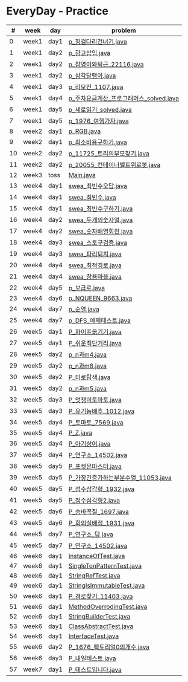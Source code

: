 # EveryDay - Practice
| # | week | day | problem |
| ------------- | ------------- | ------------- | ------------- |
| 0  | week1 | day1 | [p_징검다리건너기.java](/tree/master/src/week1/day1)|
| 1  | week1 | day2 | [p_광고삽입.java](/tree/master/src/week1/day2)|
| 2  | week1 | day2 | [p_창영이와퇴근_22116.java](/tree/master/src/week1/day2)|
| 3  | week1 | day2 | [p_삼각달팽이.java](/tree/master/src/week1/day2)|
| 4  | week1 | day3 | [p_리모컨_1107.java](/tree/master/src/week1/day3)|
| 5  | week1 | day4 | [p_주차요금계산_프로그래머스_solved.java](/tree/master/src/week1/day4)|
| 6  | week1 | day5 | [p_세로읽기_solved.java](/tree/master/src/week1/day5)|
| 7  | week1 | day5 | [p_1976_여행가자.java](/tree/master/src/week1/day5)|
| 8  | week2 | day1 | [p_RGB.java](/tree/master/src/week2/day1)|
| 9  | week2 | day1 | [p_최소비용구하기.java](/tree/master/src/week2/day1)|
| 10  | week2 | day2 | [p_11725_트리의부모찾기.java](/tree/master/src/week2/day2)|
| 11  | week2 | day2 | [p_20055_컨테이너벨트위로봇.java](/tree/master/src/week2/day2)|
| 12  | week3 | toss | [Main.java](/tree/master/src/week3/toss)|
| 13  | week4 | day1 | [swea_최빈수오답.java](/tree/master/src/week4/day1)|
| 14  | week4 | day1 | [swea_최빈수.java](/tree/master/src/week4/day1)|
| 15  | week4 | day1 | [swea_최빈수구하기.java](/tree/master/src/week4/day1)|
| 16  | week4 | day2 | [swea_두개의숫자열.java](/tree/master/src/week4/day2)|
| 17  | week4 | day2 | [swea_숫자배열회전.java](/tree/master/src/week4/day2)|
| 18  | week4 | day3 | [swea_스토구검증.java](/tree/master/src/week4/day3)|
| 19  | week4 | day3 | [swea_파리퇴치.java](/tree/master/src/week4/day3)|
| 20  | week4 | day4 | [swea_최적경로.java](/tree/master/src/week4/day4)|
| 21  | week4 | day4 | [swea_창용마을.java](/tree/master/src/week4/day4)|
| 22  | week4 | day5 | [p_보급로.java](/tree/master/src/week4/day5)|
| 23  | week4 | day6 | [p_NQUEEN_9663.java](/tree/master/src/week4/day6)|
| 24  | week4 | day7 | [p_순열.java](/tree/master/src/week4/day7)|
| 25  | week4 | day7 | [p_DFS_예제테스트.java](/tree/master/src/week4/day7)|
| 26  | week5 | day1 | [P_파이프옮기기.java](/tree/master/src/week5/day1)|
| 27  | week5 | day1 | [P_쉬운최단거리.java](/tree/master/src/week5/day1)|
| 28  | week5 | day2 | [p_n과m4.java](/tree/master/src/week5/day2)|
| 29  | week5 | day2 | [p_n과m8.java](/tree/master/src/week5/day2)|
| 30  | week5 | day2 | [P_미로탐색.java](/tree/master/src/week5/day2)|
| 31  | week5 | day2 | [p_n과m5.java](/tree/master/src/week5/day2)|
| 32  | week5 | day3 | [P_멋쟁이토마토.java](/tree/master/src/week5/day3)|
| 33  | week5 | day3 | [P_유기농배추_1012.java](/tree/master/src/week5/day3)|
| 34  | week5 | day4 | [P_토마토_7569.java](/tree/master/src/week5/day4)|
| 35  | week5 | day4 | [P_Z.java](/tree/master/src/week5/day4)|
| 36  | week5 | day4 | [P_아기상어.java](/tree/master/src/week5/day4)|
| 37  | week5 | day4 | [P_연구소_14502.java](/tree/master/src/week5/day4)|
| 38  | week5 | day5 | [P_포켓몬마스터.java](/tree/master/src/week5/day5)|
| 39  | week5 | day5 | [P_가장긴증가하는부분수열_11053.java](/tree/master/src/week5/day5)|
| 40  | week5 | day5 | [P_정수삼각형_1932.java](/tree/master/src/week5/day5)|
| 41  | week5 | day5 | [P_정수삼각형2.java](/tree/master/src/week5/day5)|
| 42  | week5 | day6 | [P_숨바꼭질_1697.java](/tree/master/src/week5/day6)|
| 43  | week5 | day6 | [P_회의실배정_1931.java](/tree/master/src/week5/day6)|
| 44  | week5 | day7 | [P_연구소_답.java](/tree/master/src/week5/day7)|
| 45  | week5 | day7 | [P_연구소_14502.java](/tree/master/src/week5/day7)|
| 46  | week6 | day1 | [InstanceOfTest.java](/tree/master/src/week6/day1)|
| 47  | week6 | day1 | [SingleTonPatternTest.java](/tree/master/src/week6/day1)|
| 48  | week6 | day1 | [StringRefTest.java](/tree/master/src/week6/day1)|
| 49  | week6 | day1 | [StringIsImmutableTest.java](/tree/master/src/week6/day1)|
| 50  | week6 | day1 | [P_경로찾기_11403.java](/tree/master/src/week6/day1)|
| 51  | week6 | day1 | [MethodOverrodingTest.java](/tree/master/src/week6/day1)|
| 52  | week6 | day1 | [StringBuilderTest.java](/tree/master/src/week6/day1)|
| 53  | week6 | day1 | [ClassAbstractTest.java](/tree/master/src/week6/day1)|
| 54  | week6 | day1 | [InterfaceTest.java](/tree/master/src/week6/day1)|
| 55  | week6 | day2 | [P_1676_팩토리얼0의개수.java](/tree/master/src/week6/day2)|
| 56  | week6 | day3 | [P_내일테스트.java](/tree/master/src/week6/day3)|
| 57  | week7 | day1 | [P_테스트입니다.java](/tree/master/src/week7/day1)|
